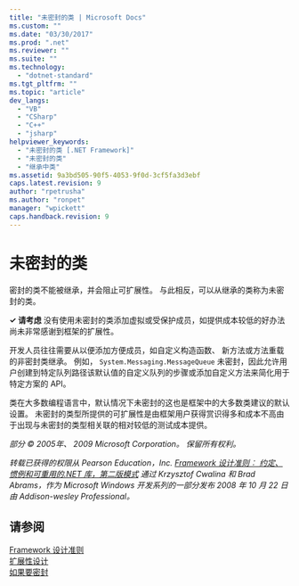 ```yaml
---
title: "未密封的类 | Microsoft Docs"
ms.custom: ""
ms.date: "03/30/2017"
ms.prod: ".net"
ms.reviewer: ""
ms.suite: ""
ms.technology: 
  - "dotnet-standard"
ms.tgt_pltfrm: ""
ms.topic: "article"
dev_langs: 
  - "VB"
  - "CSharp"
  - "C++"
  - "jsharp"
helpviewer_keywords: 
  - "未密封的类 [.NET Framework]"
  - "未密封的类"
  - "继承中类"
ms.assetid: 9a3bd505-90f5-4053-9f0d-3cf5fa3d3ebf
caps.latest.revision: 9
author: "rpetrusha"
ms.author: "ronpet"
manager: "wpickett"
caps.handback.revision: 9
---
```

# 未密封的类
密封的类不能被继承，并会阻止可扩展性。 与此相反，可以从继承的类称为未密封的类。  
  
 **✓ 请考虑** 没有使用未密封的类添加虚拟或受保护成员，如提供成本较低的好办法尚未非常感谢到框架的扩展性。  
  
 开发人员往往需要从以便添加方便成员，如自定义构造函数、 新方法或方法重载的非密封类继承。 例如，  `System.Messaging.MessageQueue` 未密封，因此允许用户创建到特定队列路径该默认值的自定义队列的步骤或添加自定义方法来简化用于特定方案的 API。  
  
 类在大多数编程语言中，默认情况下未密封的这也是框架中的大多数类建议的默认设置。 未密封的类型所提供的可扩展性是由框架用户获得赏识得多和成本不高由于出现与未密封的类型相关联的相对较低的测试成本提供。  
  
 *部分 © 2005年、 2009 Microsoft Corporation。 保留所有权利。*  
  
 *转载已获得的权限从 Pearson Education，Inc. [Framework 设计准则︰ 约定、 惯例和可重用的.NET 库，第二版模式](http://www.informit.com/store/framework-design-guidelines-conventions-idioms-and-9780321545619) 通过 Krzysztof Cwalina 和 Brad Abrams，作为 Microsoft Windows 开发系列的一部分发布 2008 年 10 月 22 日由 Addison\-wesley Professional。*  
  
## 请参阅  
 [Framework 设计准则](../../../docs/standard/design-guidelines/index.md)   
 [扩展性设计](../../../docs/standard/design-guidelines/designing-for-extensibility.md)   
 [如果要密封](../../../docs/standard/design-guidelines/sealing.md)